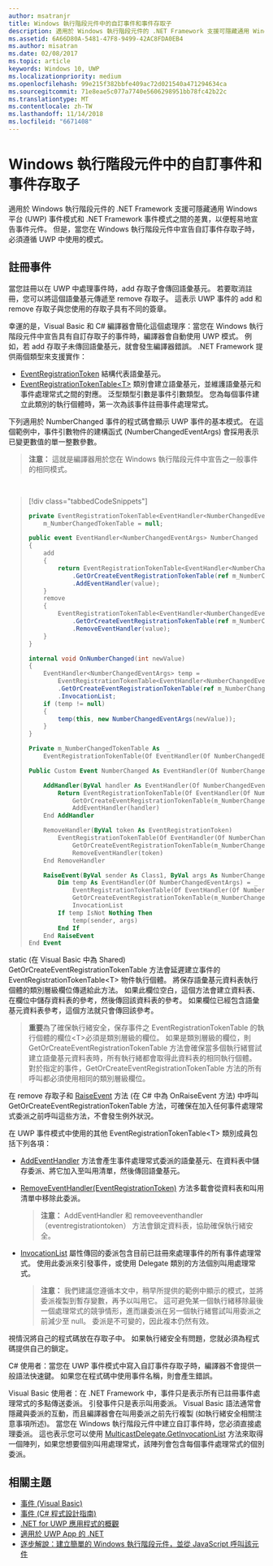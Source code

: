 ```yaml
---
author: msatranjr
title: Windows 執行階段元件中的自訂事件和事件存取子
description: 適用於 Windows 執行階段元件的 .NET Framework 支援可隱藏通用 Windows 平台 (UWP) 事件模式和 .NET Framework 事件模式之間的差異，以便輕易地宣告事件元件。
ms.assetid: 6A66D80A-5481-47F8-9499-42AC8FDA0EB4
ms.author: misatran
ms.date: 02/08/2017
ms.topic: article
keywords: Windows 10, UWP
ms.localizationpriority: medium
ms.openlocfilehash: 99e215f382bbfe409ac72d021540a471294634ca
ms.sourcegitcommit: 71e8eae5c077a7740e5606298951bb78fc42b22c
ms.translationtype: MT
ms.contentlocale: zh-TW
ms.lasthandoff: 11/14/2018
ms.locfileid: "6671408"
---
```

# <a name="custom-events-and-event-accessors-in-windows-runtime-components"></a>Windows 執行階段元件中的自訂事件和事件存取子



適用於 Windows 執行階段元件的 .NET Framework 支援可隱藏通用 Windows 平台 (UWP) 事件模式和 .NET Framework 事件模式之間的差異，以便輕易地宣告事件元件。 但是，當您在 Windows 執行階段元件中宣告自訂事件存取子時，必須遵循 UWP 中使用的模式。

## <a name="registering-events"></a>註冊事件


當您註冊以在 UWP 中處理事件時，add 存取子會傳回語彙基元。 若要取消註冊，您可以將這個語彙基元傳遞至 remove 存取子。 這表示 UWP 事件的 add 和 remove 存取子與您使用的存取子具有不同的簽章。

幸運的是，Visual Basic 和 C# 編譯器會簡化這個處理序：當您在 Windows 執行階段元件中宣告具有自訂存取子的事件時，編譯器會自動使用 UWP 模式。 例如，若 add 存取子未傳回語彙基元，就會發生編譯器錯誤。 .NET Framework 提供兩個類型來支援實作：

-   [EventRegistrationToken](https://msdn.microsoft.com/library/windows/apps/windows.foundation.eventregistrationtoken.aspx) 結構代表語彙基元。
-   [EventRegistrationTokenTable&lt;T&gt;](https://msdn.microsoft.com/library/hh138412.aspx) 類別會建立語彙基元，並維護語彙基元和事件處理常式之間的對應。 泛型類型引數是事件引數類型。 您為每個事件建立此類別的執行個體時，第一次為該事件註冊事件處理常式。

下列適用於 NumberChanged 事件的程式碼會顯示 UWP 事件的基本模式。 在這個範例中，事件引數物件的建構函式 (NumberChangedEventArgs) 會採用表示已變更數值的單一整數參數。

> **注意：** 這就是編譯器用於您在 Windows 執行階段元件中宣告之一般事件的相同模式。

 
> [!div class="tabbedCodeSnippets"]
> ```csharp
> private EventRegistrationTokenTable<EventHandler<NumberChangedEventArgs>>
>     m_NumberChangedTokenTable = null;
>
> public event EventHandler<NumberChangedEventArgs> NumberChanged
> {
>     add
>     {
>         return EventRegistrationTokenTable<EventHandler<NumberChangedEventArgs>>
>             .GetOrCreateEventRegistrationTokenTable(ref m_NumberChangedTokenTable)
>             .AddEventHandler(value);
>     }
>     remove
>     {
>         EventRegistrationTokenTable<EventHandler<NumberChangedEventArgs>>
>             .GetOrCreateEventRegistrationTokenTable(ref m_NumberChangedTokenTable)
>             .RemoveEventHandler(value);
>     }
> }
>
> internal void OnNumberChanged(int newValue)
> {
>     EventHandler<NumberChangedEventArgs> temp =
>         EventRegistrationTokenTable<EventHandler<NumberChangedEventArgs>>
>         .GetOrCreateEventRegistrationTokenTable(ref m_NumberChangedTokenTable)
>         .InvocationList;
>     if (temp != null)
>     {
>         temp(this, new NumberChangedEventArgs(newValue));
>     }
> }
> ```
> ```vb
> Private m_NumberChangedTokenTable As  _
>     EventRegistrationTokenTable(Of EventHandler(Of NumberChangedEventArgs))
>
> Public Custom Event NumberChanged As EventHandler(Of NumberChangedEventArgs)
>
>     AddHandler(ByVal handler As EventHandler(Of NumberChangedEventArgs))
>         Return EventRegistrationTokenTable(Of EventHandler(Of NumberChangedEventArgs)).
>             GetOrCreateEventRegistrationTokenTable(m_NumberChangedTokenTable).
>             AddEventHandler(handler)
>     End AddHandler
>
>     RemoveHandler(ByVal token As EventRegistrationToken)
>         EventRegistrationTokenTable(Of EventHandler(Of NumberChangedEventArgs)).
>             GetOrCreateEventRegistrationTokenTable(m_NumberChangedTokenTable).
>             RemoveEventHandler(token)
>     End RemoveHandler
>
>     RaiseEvent(ByVal sender As Class1, ByVal args As NumberChangedEventArgs)
>         Dim temp As EventHandler(Of NumberChangedEventArgs) = _
>             EventRegistrationTokenTable(Of EventHandler(Of NumberChangedEventArgs)).
>             GetOrCreateEventRegistrationTokenTable(m_NumberChangedTokenTable).
>             InvocationList
>         If temp IsNot Nothing Then
>             temp(sender, args)
>         End If
>     End RaiseEvent
> End Event
> ```

static (在 Visual Basic 中為 Shared) GetOrCreateEventRegistrationTokenTable 方法會延遲建立事件的 EventRegistrationTokenTable&lt;T&gt; 物件執行個體。 將保存語彙基元資料表執行個體的類別層級欄位傳遞給此方法。 如果此欄位空白，這個方法會建立資料表、在欄位中儲存資料表的參考，然後傳回該資料表的參考。 如果欄位已經包含語彙基元資料表參考，這個方法就只會傳回該參考。

> **重要**為了確保執行緒安全，保存事件之 EventRegistrationTokenTable 的執行個體的欄位&lt;T&gt;必須是類別層級的欄位。 如果是類別層級的欄位，則 GetOrCreateEventRegistrationTokenTable 方法會確保當多個執行緒嘗試建立語彙基元資料表時，所有執行緒都會取得此資料表的相同執行個體。 對於指定的事件，GetOrCreateEventRegistrationTokenTable 方法的所有呼叫都必須使用相同的類別層級欄位。

在 remove 存取子和 [RaiseEvent](https://msdn.microsoft.com/library/fwd3bwed.aspx) 方法 (在 C# 中為 OnRaiseEvent 方法) 中呼叫 GetOrCreateEventRegistrationTokenTable 方法，可確保在加入任何事件處理常式委派之前呼叫這些方法，不會發生例外狀況。

在 UWP 事件模式中使用的其他 EventRegistrationTokenTable&lt;T&gt; 類別成員包括下列各項：

-   [AddEventHandler](https://msdn.microsoft.com/library/hh138458.aspx) 方法會產生事件處理常式委派的語彙基元、在資料表中儲存委派、將它加入至叫用清單，然後傳回語彙基元。
-   [RemoveEventHandler(EventRegistrationToken)](https://msdn.microsoft.com/library/hh138425.aspx) 方法多載會從資料表和叫用清單中移除此委派。

    >**注意：** AddEventHandler 和 removeeventhandler （eventregistrationtoken） 方法會鎖定資料表，協助確保執行緒安全。

-   [InvocationList](https://msdn.microsoft.com/library/hh138465.aspx) 屬性傳回的委派包含目前已註冊來處理事件的所有事件處理常式。 使用此委派來引發事件，或使用 Delegate 類別的方法個別叫用處理常式。

    >**注意：** 我們建議您遵循本文中，稍早所提供的範例中顯示的模式，並將委派複製到暫存變數，再予以叫用它。 這可避免某一個執行緒移除最後一個處理常式的競爭情形，進而讓委派在另一個執行緒嘗試叫用委派之前減少至 null。 委派是不可變的，因此複本仍然有效。

視情況將自己的程式碼放在存取子中。 如果執行緒安全有問題，您就必須為程式碼提供自己的鎖定。

C# 使用者：當您在 UWP 事件模式中寫入自訂事件存取子時，編譯器不會提供一般語法快速鍵。 如果您在程式碼中使用事件名稱，則會產生錯誤。

Visual Basic 使用者：在 .NET Framework 中，事件只是表示所有已註冊事件處理常式的多點傳送委派。 引發事件只是表示叫用委派。 Visual Basic 語法通常會隱藏與委派的互動，而且編譯器會在叫用委派之前先行複製 (如執行緒安全相關注意事項所述)。 當您在 Windows 執行階段元件中建立自訂事件時，您必須直接處理委派。 這也表示您可以使用 [MulticastDelegate.GetInvocationList](https://msdn.microsoft.com/library/system.multicastdelegate.getinvocationlist.aspx) 方法來取得一個陣列，如果您想要個別叫用處理常式，該陣列會包含每個事件處理常式的個別委派。

## <a name="related-topics"></a>相關主題

* [事件 (Visual Basic)](https://msdn.microsoft.com/library/ms172877.aspx)
* [事件 (C# 程式設計指南)](https://msdn.microsoft.com/library/awbftdfh.aspx)
* [.NET for UWP 應用程式的概觀](https://msdn.microsoft.com/library/windows/apps/xaml/br230302.aspx)
* [適用於 UWP App 的 .NET](https://msdn.microsoft.com/library/windows/apps/xaml/mt185501.aspx)
* [逐步解說：建立簡單的 Windows 執行階段元件，並從 JavaScript 呼叫該元件](walkthrough-creating-a-simple-windows-runtime-component-and-calling-it-from-javascript.md)
